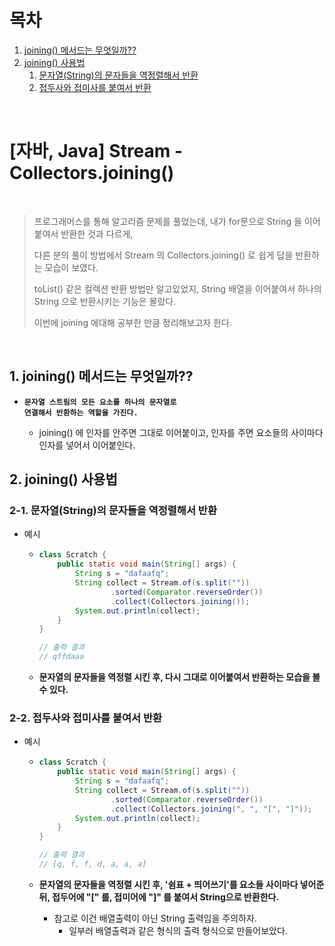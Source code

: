 # 목차

1. [joining() 메서드는 무엇일까??](#1-joining-메서드는-무엇일까) <br/>
2. [joining() 사용법](#2-joining-사용법) <br/>
    1. [문자열(String)의 문자들을 역정렬해서 반환](#2-1-문자열string의-문자들을-역정렬해서-반환) <br/>
    2. [접두사와 접미사를 붙여서 반환](#2-2-접두사와-접미사를-붙여서-반환) <br/>

<br/>

# [자바, Java] Stream - Collectors.joining()

<br/>

> 프로그래머스를 통해 알고리즘 문제를 풀었는데, 내가 for문으로 String 을 이어 붙여서 반환한 것과 다르게,
>
> 다른 분의 풀이 방법에서 Stream 의 Collectors.joining() 로 쉽게 답을 반환하는 모습이 보였다.
>
> toList() 같은 컬렉션 반환 방법만 알고있었지, String 배열을 이어붙여서 하나의 String 으로 반환시키는 기능은 몰랐다.
>
> 이번에 joining 에대해 공부한 만큼 정리해보고자 한다.

<br/>

## 1. joining() 메서드는 무엇일까??

- <code><strong>문자열 스트림의 모든 요소를 하나의 문자열로 연결해서 반환하는 역할을 가진다.</strong></code>

  - joining() 에 인자를 안주면 그대로 이어붙이고, 인자를 주면 요소들의 사이마다 인자를 넣어서 이어붙인다.

  

## 2. joining() 사용법

### 2-1. 문자열(String)의 문자들을 역정렬해서 반환

- 예시

  - ```java
    class Scratch {
        public static void main(String[] args) {
            String s = "dafaafq";
            String collect = Stream.of(s.split(""))
                    .sorted(Comparator.reverseOrder())
                    .collect(Collectors.joining());
            System.out.println(collect);
        }
    }
    
    // 출력 결과
    // qffdaaa
    ```

  - **문자열의 문자들을 역정렬 시킨 후, 다시 그대로 이어붙여서 반환하는 모습을 볼 수 있다.**

    

### 2-2. 접두사와 접미사를 붙여서 반환

- 예시

  - ```java
    class Scratch {
        public static void main(String[] args) {
            String s = "dafaafq";
            String collect = Stream.of(s.split(""))
                    .sorted(Comparator.reverseOrder())
                    .collect(Collectors.joining(", ", "[", "]"));
            System.out.println(collect);
        }
    }
    
    // 출력 결과
    // [q, f, f, d, a, a, a]
    ```

  - **문자열의 문자들을 역정렬 시킨 후, '쉼표 + 띄어쓰기'를 요소들 사이마다 넣어준 뒤, 접두어에 "[" 를, 접미어에 "]" 를 붙여서 String으로 반환한다.**

    - 참고로 이건 배열출력이 아닌 String 출력임을 주의하자.
      - 일부러 배열출력과 같은 형식의 출력 형식으로 만들어보았다.